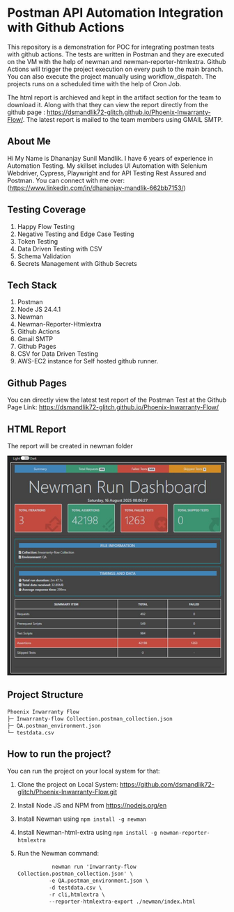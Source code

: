 # Postman API Automation Integration with Github Actions #
This repository is a demonstration for POC for integrating postman tests with github actions. The tests are written in Postman and they are executed on the VM with the help of newman and newman-reporter-htmlextra.
Github Actions will trigger the project execution on every push to the main branch. You can also execute the project manually using workflow_dispatch. The projects runs on a scheduled time with the help of Cron Job.

The html report is archieved and kept in the artifact section for the team to download it. Along with that they can view the report directly from the github page : https://dsmandlik72-glitch.github.io/Phoenix-Inwarranty-Flow/.
The latest report is mailed to the team members using GMAIL SMTP.

## About Me ## 

Hi My Name is Dhananjay Sunil Mandlik. I have 6 years of experience in Automation Testing. My skillset includes UI Automation with Selenium Webdriver, Cypress, Playwright and for API Testing Rest Assured and Postman.
You can connect with me over: (https://www.linkedin.com/in/dhananjay-mandlik-662bb7153/)

## Testing Coverage ## 
  1. Happy Flow Testing
  2. Negative Testing and Edge Case Testing
  3. Token Testing
  4. Data Driven Testing with CSV
  5. Schema Validation
  6. Secrets Management with Github Secrets

 

## Tech Stack ##
1. Postman
2. Node JS 24.4.1
3. Newman
4. Newman-Reporter-Htmlextra
5. Github Actions
6. Gmail SMTP
7. Github Pages
8. CSV for Data Driven Testing
9. AWS-EC2 instance for Self hosted github runner.



## Github Pages ##
You can directly view the latest test report of the Postman Test  at the Github Page Link: https://dsmandlik72-glitch.github.io/Phoenix-Inwarranty-Flow/

 ## HTML Report ##  
 The report will be created in newman folder
 
 ![Postman Report](https://github.com/dsmandlik72-glitch/Phoenix-Inwarranty-Flow/blob/static-content/Newman-report.jpg)

 ## Project Structure ## 
```
Phoenix Inwarranty Flow
├─ Inwarranty-flow Collection.postman_collection.json
├─ QA.postman_environment.json
└─ testdata.csv

```

## How to run the project?  ##
You can run the project on your local system for that: 
1. Clone the project on Local System: https://github.com/dsmandlik72-glitch/Phoenix-Inwarranty-Flow.git
2. Install Node JS and NPM from https://nodejs.org/en
3. Install Newman using ``` npm install -g newman ```
4. Install Newman-html-extra using ``` npm install -g newman-reporter-htmlextra ```
5. Run the Newman command:
   
   ```
              newman run 'Inwarranty-flow Collection.postman_collection.json' \
             -e QA.postman_environment.json \
             -d testdata.csv \
             -r cli,htmlextra \
             --reporter-htmlextra-export ./newman/index.html
   ```

   

